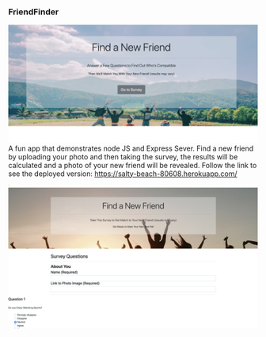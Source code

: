 ### FriendFinder
![Image of FriendFinder](./app/public/images/FriendFinder.png)
A fun app that demonstrates node JS and Express Sever. Find a new friend by uploading your photo and then taking the survey, the results will be calculated and a photo of your new friend will be revealed.
Follow the link to see the deployed version: https://salty-beach-80608.herokuapp.com/


![Image of FriendFinder](./app/public/images/Friendfinder2.png)